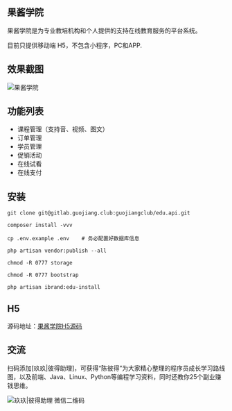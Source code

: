 ## 果酱学院

果酱学院是为专业教培机构和个人提供的支持在线教育服务的平台系统。

目前只提供移动端 H5，不包含小程序，PC和APP.

## 效果截图

![果酱学院](https://cdn.guojiang.club/edu1012.jpg)

## 功能列表

- 课程管理（支持音、视频、图文）
- 订单管理
- 学员管理
- 促销活动
- 在线试看
- 在线支付


## 安装

```
git clone git@gitlab.guojiang.club:guojiangclub/edu.api.git

composer install -vvv

cp .env.example .env    # 务必配置好数据库信息

php artisan vendor:publish --all

chmod -R 0777 storage

chmod -R 0777 bootstrap
 
php artisan ibrand:edu-install
```

## H5

源码地址：[果酱学院H5源码](https://gitee.com/guojiangclub/edu.h5)


## 交流

扫码添加[玖玖|彼得助理]，可获得“陈彼得”为大家精心整理的程序员成长学习路线图，以及前端、Java、Linux、Python等编程学习资料，同时还教你25个副业赚钱思维。

![玖玖|彼得助理 微信二维码](https://cdn.guojiang.club/xiaojunjunqyewx2.jpg)